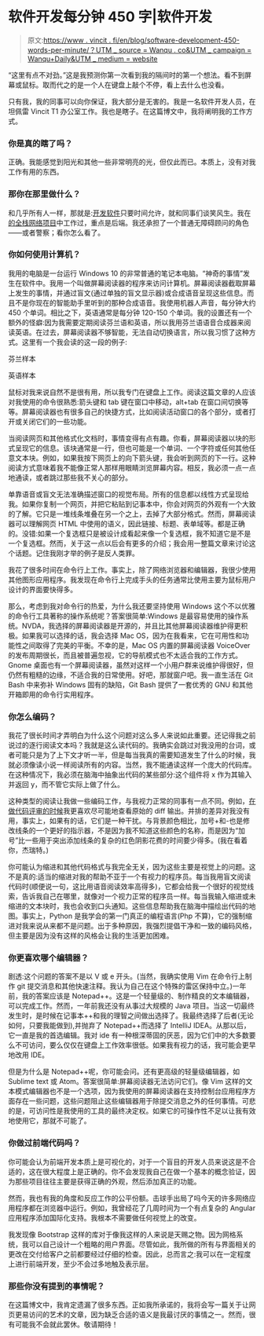 # 软件开发每分钟 450 字|软件开发

> 原文:[https://www . vincit . fi/en/blog/software-development-450-words-per-minute/？UTM _ source = Wanqu . co&UTM _ campaign = Wanqu+Daily&UTM _ medium = website](https://www.vincit.fi/en/blog/software-development-450-words-per-minute/?utm_source=wanqu.co&utm_campaign=Wanqu+Daily&utm_medium=website)



“这里有点不对劲。”这是我预测你第一次看到我的隔间时的第一个想法。看不到屏幕或鼠标。取而代之的是一个人在键盘上敲个不停，看上去什么也没看。

只有我，我的同事可以向你保证，我大部分是无害的。我是一名软件开发人员，在坦佩雷 Vincit T1 办公室工作。我也是瞎子。在这篇博文中，我将阐明我的工作方式。

### 你是真的瞎了吗？

正确。我能感觉到阳光和其他一些非常明亮的光，但仅此而已。本质上，没有对我工作有用的东西。

### 那你在那里做什么？

和几乎所有人一样，那就是:[开发软件](https://www.vincit.com/services)只要时间允许，就和同事们谈笑风生。我在[的全栈网络项目](/offering/websites-and-desktop-applications)中工作过，重点是后端。我还承担了一个普通无障碍顾问的角色——或者警察；看你怎么看了。

### 你如何使用计算机？

我用的电脑是一台运行 Windows 10 的非常普通的笔记本电脑。“神奇的事情”发生在软件中。我用一个叫做屏幕阅读器的程序来访问计算机。屏幕阅读器截取屏幕上发生的事情，并通过盲文(通过单独的盲文显示器)或合成语音呈现这些信息。而且不是你现在的智能助手里听到的那种合成语音。我使用机器人声音，每分钟大约 450 个单词。相比之下，英语通常是每分钟 120-150 个单词。我的设置还有一个额外的怪癖:因为我需要定期阅读芬兰语和英语，所以我用芬兰语语音合成器来阅读英语。在过去，屏幕阅读器不够智能，无法自动切换语言，所以我习惯了这种方式。这里有一个我会读的这一段的例子:

芬兰样本

英语样本

鼠标对我来说自然不是很有用，所以我专门在键盘上工作。阅读这篇文章的人应该对我使用的命令很熟悉:箭头键和 tab 键在窗口中移动，alt+tab 在窗口间切换等等。屏幕阅读器也有很多自己的快捷方式，比如阅读活动窗口的各个部分，或者打开或关闭它们的一些功能。

当阅读网页和其他格式化文档时，事情变得有点有趣。你看，屏幕阅读器以块的形式呈现它的信息。该块通常是一行，但也可能是一个单词、一个字符或任何其他任意文本块。例如，如果我按下网页上的向下箭头键，我会听到网页的下一行。这种阅读方式意味着我不能像正常人那样用眼睛浏览屏幕内容。相反，我必须一点一点地通读，或者跳过那些我不关心的部分。

单靠语音或盲文无法准确描述窗口的视觉布局。所有的信息都以线性方式呈现给我。如果你复制一个网页，并把它粘贴到记事本中，你会对网页的外观有一个大致的了解。它只是一堆线条堆叠在另一个之上，去掉了大部分格式。然而，屏幕阅读器可以理解网页 HTML 中使用的语义，因此链接、标题、表单域等。都是正确的。没错:如果一个复选框只是被设计成看起来像一个复选框，我不知道它是不是一个复选框。然而，关于这一点以后会有更多的介绍；我会用一整篇文章来讨论这个话题。记住我刚才举的例子是反人类罪。

我花了很多时间在命令行上工作。事实上，除了网络浏览器和编辑器，我很少使用其他图形应用程序。我发现在命令行上完成手头的任务通常比使用主要为鼠标用户设计的界面要快得多。

那么，考虑到我对命令行的热爱，为什么我还要坚持使用 Windows 这个不以优雅的命令行工具著称的操作系统呢？答案很简单:Windows 是最容易使用的操作系统。NVDA，我选择的屏幕阅读器是开源的，并且比其他屏幕阅读器维护得更积极。如果我可以选择的话，我会选择 Mac OS，因为在我看来，它在可用性和功能性之间取得了完美的平衡。不幸的是，Mac OS 内置的屏幕阅读器 VoiceOver 的发布周期很长，而且被普遍忽视，它的导航模式也不太适合我的工作方式。Gnome 桌面也有一个屏幕阅读器，虽然对这样一个小用户群来说维护得很好，但仍然有粗糙的边缘，不适合我的日常使用。好吧，那就窗户吧。我一直生活在 Git Bash 中来弥补 Windows 固有的缺陷，Git Bash 提供了一套优秀的 GNU 和其他开箱即用的命令行实用程序。

### 你怎么编码？

我花了很长时间才弄明白为什么这个问题对这么多人来说如此重要。还记得我之前说过的逐行阅读文本吗？我就是这么读代码的。我确实会跳过对我没用的台词，或者可能只是为了上下文才听一半，但是每当我真的需要知道发生了什么的时候，我就必须像读小说一样阅读所有的内容。当然，我不能通读这样一个庞大的代码库。在这种情况下，我必须在脑海中抽象出代码的某些部分:这个组件将 x 作为其输入并返回 y，而不管它实际上做了什么。

这种类型的阅读让我做一些编码工作，与我视力正常的同事有一点不同。例如，[在做代码评审的时候](https://www.vincit.com/blog/a-day-in-the-life-of-a-software-developer)我更喜欢尽可能地查看原始的 diff 输出。并排的差异对我没有用，事实上，如果有的话，它们是一种干扰。与背景颜色相比，加号+和-也是修改线条的一个更好的指示器，不是因为我不知道这些颜色的名称，而是因为“加号”比一些用于突出添加线条的复杂的红色阴影花费的时间要少得多。(我在看着你，杰瑞特。)

你可能认为缩进和其他代码格式与我完全无关，因为这些主要是视觉上的问题。这不是真的:适当的缩进对我的帮助不亚于一个有视力的程序员。每当我用盲文阅读代码时(顺便说一句，这比用语音阅读效率高得多)，它都会给我一个很好的视觉线索，告诉我自己在哪里，就像对一个视力正常的程序员一样。每当我输入缩进或未缩进的文本块时，我也会收到口头通知。这些信息帮助我在脑海中描绘出代码的地图。事实上，Python 是我学会的第一门真正的编程语言(Php 不算)，它的强制缩进对我来说从来都不是问题。出于多种原因，我强烈提倡干净和一致的编码风格，但主要是因为没有这样的风格会让我的生活更加困难。

### 你更喜欢哪个编辑器？

剧透:这个问题的答案不是以 V 或 e 开头。(当然，我确实使用 Vim 在命令行上制作 git 提交消息和其他快速注释。我认为自己在这个特殊的雷区保持中立。)一年前，我的答案应该是 Notepad++。这是一个轻量级的、制作精良的文本编辑器，可以完成工作。然而，一年前我还没有从事过大规模的 Java 项目。当这一切最终发生时，是时候在记事本++和我的理智之间做出选择了。我最终选择了后者(无论如何，只要我能做到),并抛弃了 Notepad++而选择了 IntelliJ IDEA。从那以后，它一直是我的首选编辑。我对 ide 有一种根深蒂固的厌恶，因为它们中的大多数要么不可访问，要么仅仅在键盘上工作效率很低。如果我有视力的话，我可能会更早地改用 IDE。

但是为什么是 Notepad++呢，你可能会问。还有更高级的轻量级编辑器，如 Sublime text 或 Atom。答案很简单:屏幕阅读器无法访问它们。像 Vim 这样的文本模式编辑器也不是一个选项，因为我使用的屏幕阅读器在支持控制台应用程序方面存在一些问题，这些问题阻止这些编辑器用于除提交消息之外的任何事情。可悲的是，可访问性是我使用的工具的最终决定权。如果它的可操作性不足以让我有效地使用它，那就不可能了。

### 你做过前端代码吗？

你可能会认为前端开发本质上是可视化的，对于一个盲目的开发人员来说这是不合适的，这在很大程度上是正确的。你不会发现我自己在做一个基本的概念验证，因为那些项目往往主要是获得正确的外观，然后添加真正的功能。

然而，我也有我的角度和反应工作的公平份额。击球手出局了吗今天的许多网络应用程序都在浏览器中运行。例如，我曾经花了几周时间为一个有点复杂的 Angular 应用程序添加国际化支持。我根本不需要做任何视觉上的改变。

我发现像 Bootstrap 这样的库对于像我这样的人来说是天赐之物。因为网格系统，我可以自己设计一个粗略的用户界面。尽管如此，我所做的所有与界面相关的更改在交付给客户之前都要经过仔细的检查。因此，总而言之:我可以在一定程度上进行前端开发，至少不会过多地触及表示层。

### 那些你没有提到的事情呢？

在这篇博文中，我肯定遗漏了很多东西。正如我所承诺的，我将会写一篇关于让网页更易访问的艺术的文章，因为缺乏合适的语义是我最讨厌的事情之一。然而，很有可能我不会就此罢休。敬请期待！

